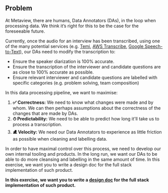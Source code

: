 ## Problem

At Metaview, there are humans, Data Annotators (DAs), in the loop when processing data. We think it’s right for this to be the case for the foreseeable future.

Currently, once the audio for an interview has been transcribed, using one of the many potential services (e.g. [Temi](https://www.temi.com), [AWS Transcribe](https://aws.amazon.com/transcribe/), [Google Speech-to-Text](https://cloud.google.com/speech-to-text/)), our DAs need to modify the transcription to:

- Ensure the speaker diarization is 100% accurate.
- Ensure the transcription of the interviewer and candidate questions are as close to 100% accurate as possible.
- Ensure relevant interviewer and candidate questions are labelled with specific categories (e.g. problem solving, team composition)

In this data processing pipeline, we want to maximise:

1. **✅ Correctness:** We need to know what changes were made and by whom. We can then perhaps assumptions about the correctness of the changes that are made by DAs.
2. **⏱ Predictability:** We need to be able to predict how long it'll take us to process a transcription.
3. **⛸ Velocity:** We need our Data Annotators to experience as little friction as possible when cleaning and labelling data.

In order to have maximal control over this process, we need to develop our own internal tooling and products. In the long run, we want our DAs to be able to do more cleansing and labelling in the same amount of time.
In this exercise, we want you to write a design doc for the full stack implementation of such product.

**In this exercise, we want you to write a [design doc](https://medium.freecodecamp.org/how-to-write-a-good-software-design-document-66fcf019569c) for the full stack implementation of such product.**